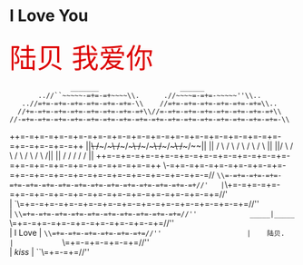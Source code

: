 # I Love You


<font size="50" color="#dd0000">陆贝 我爱你</font><br />

                   _______                    ______                      
           ..//``~~~~~-=+=-=+~~~~\\.      .//~~~~=-=+=-~~~~~''\\..        
       ..//=+=-=+=-=+=-=+=-=+=-=+=-\\    //=+=-=+=-=+=-=+=-=+=-=+=\\..    
      //+=-=+=-=+=-=+=-=+=-=+=-=+=-=+\\//=-=+=-=+=-=+=-=+=-=+=-=+=-=+\\   
    //-=+=-=+=-=+=-=+=-=+=-=+=-=+=-=+=-=+=-=+=-=+=-=+=-=+=-=+=-=+=-=+=-\\ 
   ++=-=+=-=+=-=+=-=+=-=+=-=+=-=+=-=+=-=+=-=+=-=+=-=+=-=+=-=+=-=+=-=+=-=++
   ||~~\    /~~~\/~~~\   /~~~\/~~~\   /~~~\/~~~\   /~~~\/~~~\   /~~~\/~~||
   ||  /    \        /   \        /   \        /   \        /   \       ||
   ||/        \    /       \    /       \    /       \    /       \    /||
   ||           \/           \/           \/           \/           \/  ||
   ++=-=+=-=+=-=+=-=+=-=+=-=+=-=+=-=+=-=+=-=+=-=+=-=+=-=+=-=+=-=+=-=+=-=++
    \\-=+=-=+=-=+=-=+=-=+=-=+=-=+=-=+=-=+=-=+=-=+=-=+=-=+=-=+=-=+=-=+=-=//
      `\\=-=+=-=+=-=+=-=+=-=+=-=+=-=+=-=+=-=+=-=+=-=+=-=+=-=+=-=+=-=+//'  
        |`\\+=-=+=-=+=-=+=-=+=-=+=-=+=-=+=-=+=-=+=-=+=-=+=-=+=-=+=//'     
        |   `\\=+=-=+=-=+=-=+=-=+=-=+=-=+=-=+=-=+=-=+=-=+=-=+=//''        
        |      ``\\=+=-=+=-=+=-=+=-=+=-=+=-=+=-=+=-=+=-=+=//''            
   _____|_____     ``\\=+=-=+=-=+=-=+=-=+=-=+=-=+=-=+=//''           
  |   I Love  |        ``\\=+=-=+=-=+=-=+=-=+=-=+=//''                    
  |    陆贝.   |            ``\\=+=-=+=-=+=-=+=//''                        
  |   *kiss*  |                ``\\=+=-=+=//''                            
   ~~~~~~~~~~~                     ``\\//''   
                                                 
                                                 
